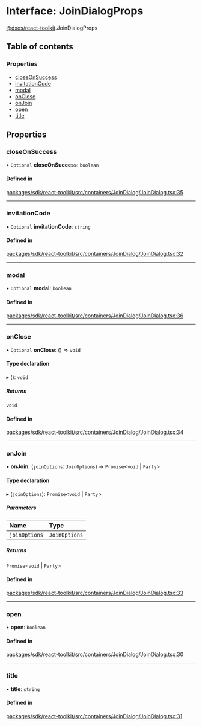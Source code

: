 # Interface: JoinDialogProps

[@dxos/react-toolkit](../modules/dxos_react_toolkit.md).JoinDialogProps

## Table of contents

### Properties

- [closeOnSuccess](dxos_react_toolkit.JoinDialogProps.md#closeonsuccess)
- [invitationCode](dxos_react_toolkit.JoinDialogProps.md#invitationcode)
- [modal](dxos_react_toolkit.JoinDialogProps.md#modal)
- [onClose](dxos_react_toolkit.JoinDialogProps.md#onclose)
- [onJoin](dxos_react_toolkit.JoinDialogProps.md#onjoin)
- [open](dxos_react_toolkit.JoinDialogProps.md#open)
- [title](dxos_react_toolkit.JoinDialogProps.md#title)

## Properties

### closeOnSuccess

• `Optional` **closeOnSuccess**: `boolean`

#### Defined in

[packages/sdk/react-toolkit/src/containers/JoinDialog/JoinDialog.tsx:35](https://github.com/dxos/dxos/blob/e3b936721/packages/sdk/react-toolkit/src/containers/JoinDialog/JoinDialog.tsx#L35)

___

### invitationCode

• `Optional` **invitationCode**: `string`

#### Defined in

[packages/sdk/react-toolkit/src/containers/JoinDialog/JoinDialog.tsx:32](https://github.com/dxos/dxos/blob/e3b936721/packages/sdk/react-toolkit/src/containers/JoinDialog/JoinDialog.tsx#L32)

___

### modal

• `Optional` **modal**: `boolean`

#### Defined in

[packages/sdk/react-toolkit/src/containers/JoinDialog/JoinDialog.tsx:36](https://github.com/dxos/dxos/blob/e3b936721/packages/sdk/react-toolkit/src/containers/JoinDialog/JoinDialog.tsx#L36)

___

### onClose

• `Optional` **onClose**: () => `void`

#### Type declaration

▸ (): `void`

##### Returns

`void`

#### Defined in

[packages/sdk/react-toolkit/src/containers/JoinDialog/JoinDialog.tsx:34](https://github.com/dxos/dxos/blob/e3b936721/packages/sdk/react-toolkit/src/containers/JoinDialog/JoinDialog.tsx#L34)

___

### onJoin

• **onJoin**: (`joinOptions`: `JoinOptions`) => `Promise`<`void` \| `Party`\>

#### Type declaration

▸ (`joinOptions`): `Promise`<`void` \| `Party`\>

##### Parameters

| Name | Type |
| :------ | :------ |
| `joinOptions` | `JoinOptions` |

##### Returns

`Promise`<`void` \| `Party`\>

#### Defined in

[packages/sdk/react-toolkit/src/containers/JoinDialog/JoinDialog.tsx:33](https://github.com/dxos/dxos/blob/e3b936721/packages/sdk/react-toolkit/src/containers/JoinDialog/JoinDialog.tsx#L33)

___

### open

• **open**: `boolean`

#### Defined in

[packages/sdk/react-toolkit/src/containers/JoinDialog/JoinDialog.tsx:30](https://github.com/dxos/dxos/blob/e3b936721/packages/sdk/react-toolkit/src/containers/JoinDialog/JoinDialog.tsx#L30)

___

### title

• **title**: `string`

#### Defined in

[packages/sdk/react-toolkit/src/containers/JoinDialog/JoinDialog.tsx:31](https://github.com/dxos/dxos/blob/e3b936721/packages/sdk/react-toolkit/src/containers/JoinDialog/JoinDialog.tsx#L31)
